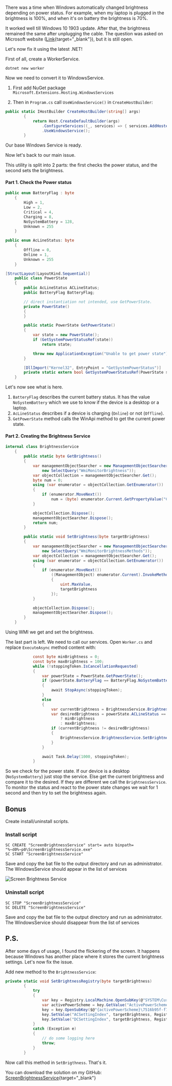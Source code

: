 There was a time when Windows automatically changed brightness depending on power status. For example, when my laptop is plugged in the brightness is 100%, and when it's on battery the brightness is 70%.

It worked well till Windows 10 1903 update. After that, the brightness remained the same after unplugging the cable. The question was asked on Microsoft website ([Link](https://answers.microsoft.com/en-us/windows/forum/all/unable-to-set-brightness-level-for-plugged-in-and/f4dbbd4f-b325-471f-912b-7f9785161729){target="_blank"}), but it is still open.

Let's now fix it using the latest .NET!

First of all, create a WorkerService.
```
dotnet new worker
```

Now we need to convert it to WindowsService.

1. First add NuGet package `Microsoft.Extensions.Hosting.WindowsServices`

2. Then in `Program.cs` call `UseWindowsService()` in `CreateHostBuilder`:
```csharp
public static IHostBuilder CreateHostBuilder(string[] args)
		{
			return Host.CreateDefaultBuilder(args)
				.ConfigureServices((_, services) => { services.AddHostedService<Worker>(); })
				.UseWindowsService();
		}
```

Our base Windows Service is ready.

Now let's back to our main issue.

This utility is split into 2 parts: the first checks the power status, and the second sets the brightness.
#### Part 1. Check the Power status ####
```csharp
public enum BatteryFlag : byte
	{
		High = 1,
		Low = 2,
		Critical = 4,
		Charging = 8,
		NoSystemBattery = 128,
		Unknown = 255
	}

public enum AcLineStatus: byte
	{
		Offline = 0,
		Online = 1,
		Unknown = 255
	}

[StructLayout(LayoutKind.Sequential)]
	public class PowerState
	{
		public AcLineStatus ACLineStatus;
		public BatteryFlag BatteryFlag;

		// direct instantiation not intended, use GetPowerState.
		private PowerState()
		{
		}

		public static PowerState GetPowerState()
		{
			var state = new PowerState();
			if (GetSystemPowerStatusRef(state))
				return state;

			throw new ApplicationException("Unable to get power state");
		}

		[DllImport("Kernel32", EntryPoint = "GetSystemPowerStatus")]
		private static extern bool GetSystemPowerStatusRef(PowerState sps);
	}
```
Let's now see what is here.
1. `BatteryFlag` describes the current battery status. It has the value `NoSystemBattery` which we use to know if the device is a desktop or a laptop.
2. `AcLineStatus` describes if a device is charging (`Online`) or not (`Offline`).
3. `GetPowerState` method calls the WinApi method to get the current power state.

#### Part 2. Creating the Brightness Service ####
```csharp
internal class BrightnessService
	{
		public static byte GetBrightness()
		{
			var managementObjectSearcher = new ManagementObjectSearcher(new ManagementScope("root\\WMI"),
				new SelectQuery("WmiMonitorBrightness"));
			var objectCollection = managementObjectSearcher.Get();
			byte num = 0;
			using (var enumerator = objectCollection.GetEnumerator())
			{
				if (enumerator.MoveNext())
					num = (byte) enumerator.Current.GetPropertyValue("CurrentBrightness");
			}

			objectCollection.Dispose();
			managementObjectSearcher.Dispose();
			return num;
		}		

		public static void SetBrightness(byte targetBrightness)
		{
			var managementObjectSearcher = new ManagementObjectSearcher(new ManagementScope("root\\WMI"),
				new SelectQuery("WmiMonitorBrightnessMethods"));
			var objectCollection = managementObjectSearcher.Get();
			using (var enumerator = objectCollection.GetEnumerator())
			{
				if (enumerator.MoveNext())
					((ManagementObject) enumerator.Current).InvokeMethod("WmiSetBrightness", new object[]
					{
						uint.MaxValue,
						targetBrightness
					});
			}

			objectCollection.Dispose();
			managementObjectSearcher.Dispose();
		}
	}
```
Using WMI we get and set the brightness.

The last part is left. We need to call our services. Open `Worker.cs` and replace `ExecuteAsync` method content with:
```csharp
			const byte minBrightness = 0;
			const byte maxBrightness = 100;
			while (!stoppingToken.IsCancellationRequested)
			{
				var powerState = PowerState.GetPowerState();
				if (powerState.BatteryFlag == BatteryFlag.NoSystemBattery)
				{
					await StopAsync(stoppingToken);
				}
				else
				{
					var currentBrightness = BrightnessService.BrightnessService.GetBrightness();
					var desiredBrightness = powerState.ACLineStatus == AcLineStatus.Offline
						? minBrightness
						: maxBrightness;
					if (currentBrightness != desiredBrightness)
					{
						BrightnessService.BrightnessService.SetBrightness(desiredBrightness);
					}
				}

				await Task.Delay(1000, stoppingToken);
			}
```
So we check for the power state. If our device is a desktop (`NoSystemBattery`) just stop the service. Else get the current brightness and compare it to the desired. If they are different we call the `BrightnessService`. To monitor the status and react to the power state changes we wait for 1 second and then try to set the brightness again.

## Bonus ##
Create install/uninstall scripts.

 ### Install script ###
```
SC CREATE "ScreenBrightnessService" start= auto binpath= "%~d0%~p0\ScreenBrightnessService.exe"
SC START "ScreenBrightnessService"
```
Save and copy the bat file to the output directory and run as administrator. The WindowsService should appear in the list of services

![Screen Brightness Service](https://ik.imagekit.io/VladislavAntonyuk/vladislavantonyuk/articles/3/screen-brightness-service.png)

 ### Uninstall script ###
```
SC STOP "ScreenBrightnessService"
SC DELETE "ScreenBrightnessService"
```
Save and copy the bat file to the output directory and run as administrator. The WindowsService should disappear from the list of services

## P.S. ##
After some days of usage, I found the flickering of the screen. It happens because Windows has another place where it stores the current brightness settings. Let's now fix the issue.

Add new method to the `BrightnessService`:
```csharp
private static void SetBrightnessRegistry(byte targetBrightness)
		{
			try
			{
				var key = Registry.LocalMachine.OpenSubKey(@"SYSTEM\CurrentControlSet\Control\Power\User\PowerSchemes");
				var activePowerScheme = key.GetValue("ActivePowerScheme");
				key = key.OpenSubKey($@"{activePowerScheme}\7516b95f-f776-4464-8c53-06167f40cc99\aded5e82-b909-4619-9949-f5d71dac0bcb", true);
				key.SetValue("ACSettingIndex", targetBrightness, RegistryValueKind.DWord);
				key.SetValue("DCSettingIndex", targetBrightness, RegistryValueKind.DWord);
			}
			catch (Exception e)
			{
				// do some logging here
				throw;
			}
		}
```
Now call this method in `SetBrigthness`.
That's it.

You can download the solution on my GitHub: [ScreenBrightnessService](https://github.com/VladislavAntonyuk/ScreenBrightnessService "ScreenBrightnessService"){target="_blank"}